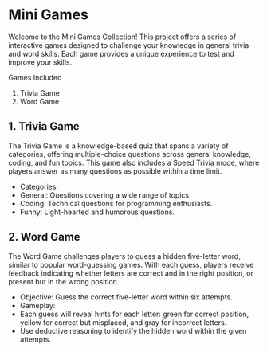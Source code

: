 # Mini Games


Welcome to the Mini Games Collection! This project offers a series of interactive games designed to challenge your knowledge in general trivia and word skills. Each game provides a unique experience to test and improve your skills.

Games Included

1. Trivia Game
2. Word Game



## 1. Trivia Game
The Trivia Game is a knowledge-based quiz that spans a variety of categories, offering multiple-choice questions across general knowledge, coding, and fun topics. This game also includes a Speed Trivia mode, where players answer as many questions as possible within a time limit.
- Categories:
- General: Questions covering a wide range of topics.
- Coding: Technical questions for programming enthusiasts.
- Funny: Light-hearted and humorous questions.


## 2. Word Game

The Word Game challenges players to guess a hidden five-letter word, similar to popular word-guessing games. With each guess, players receive feedback indicating whether letters are correct and in the right position, or present but in the wrong position.
- Objective: Guess the correct five-letter word within six attempts.
- Gameplay:
- Each guess will reveal hints for each letter: green for correct position, yellow for correct but misplaced, and gray for incorrect letters.
- Use deductive reasoning to identify the hidden word within the given attempts.
